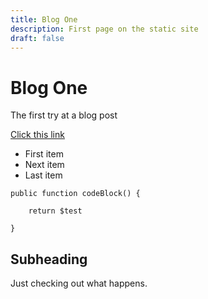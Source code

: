 ```yaml
---
title: Blog One
description: First page on the static site
draft: false
---
```


# Blog One
The first try at a blog post

[Click this link](https://github.com/mizouzie)

- First item
- Next item
- Last item

```
public function codeBlock() {

	return $test

}
```
## Subheading
Just checking out what happens.
